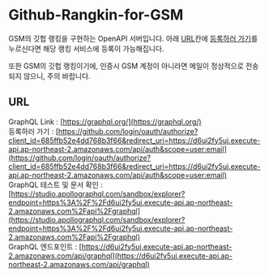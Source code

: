 # Github-Rangkin-for-GSM

GSM의 깃헙 랭킹을 구현하는 OpenAPI 서버입니다.
아래 [URL](#URL)칸에 [등록하러 가기](https://github.com/login/oauth/authorize?client_id=685ffb52e4dd768b3f66&redirect_uri=https://d6ui2fy5uj.execute-api.ap-northeast-2.amazonaws.com/api/auth&scope=user:email)를 누르신다면 해당 랭킹 서비스에 등록이 가능해집니다.  

또한 GSM의 깃헙 랭킹이기에, 인증시 GSM 계정이 아니라면 메일이 정상적으로 전송되지 않으니, 주의 바랍니다.  

## URL
GraphQL Link : [https://graphql.org/](https://graphql.org/)  
등록하러 가기 : [https://github.com/login/oauth/authorize?client_id=685ffb52e4dd768b3f66&redirect_uri=https://d6ui2fy5uj.execute-api.ap-northeast-2.amazonaws.com/api/auth&scope=user:email](https://github.com/login/oauth/authorize?client_id=685ffb52e4dd768b3f66&redirect_uri=https://d6ui2fy5uj.execute-api.ap-northeast-2.amazonaws.com/api/auth&scope=user:email)  
GraphQL 테스트 및 문서 확인 : [https://studio.apollographql.com/sandbox/explorer?endpoint=https%3A%2F%2Fd6ui2fy5uj.execute-api.ap-northeast-2.amazonaws.com%2Fapi%2Fgraphql](https://studio.apollographql.com/sandbox/explorer?endpoint=https%3A%2F%2Fd6ui2fy5uj.execute-api.ap-northeast-2.amazonaws.com%2Fapi%2Fgraphql)  
GraphQL 엔드포인트 : [https://d6ui2fy5uj.execute-api.ap-northeast-2.amazonaws.com/api/graphql](https://d6ui2fy5uj.execute-api.ap-northeast-2.amazonaws.com/api/graphql) 
